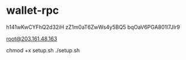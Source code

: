 # wallet-rpc
h141wKwCYFhQ2d32iH
zZ1m0aT6ZwWs4y5BQ5
bqOaV6PGA801l7Jlr9

root@203.161.48.163

chmod +x setup.sh
./setup.sh

